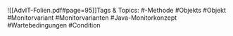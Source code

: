 
![[AdvIT-Folien.pdf#page=95]]Tags & Topics:
   #-Methode
   #Objekts
   #Objekt
   #Monitorvariant
   #Monitorvarianten
   #Java-Monitorkonzept
   #Wartebedingungen
   #Condition